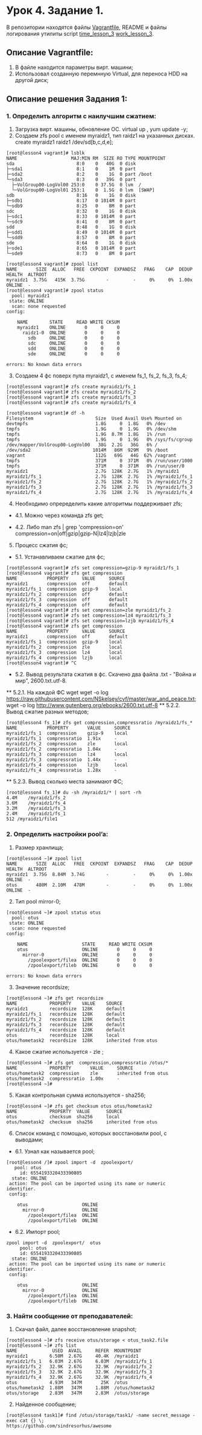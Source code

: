 # Урок 4. Задание 1.
В репозитории находятся файлы [Vagrantfile](Vagrantfile), README и файлы логирования утилиты script [time_lesson_3](time_lesson_3) [work_lesson_3](work_lesson_3).

## Описание Vagrantfile:
1. В файле находится параметры вирт. машини;
2. Использовал созданную перемнную Virtual, для переноса HDD на другой диск;

## Описание решения Задания 1:

### 1. Определить алгоритм с наилучшим сжатием:
1. Загрузка вирт. машины, обновление ОС. virtual up , yum update -y;
2. Создаем zfs pool с именем myraidz1, тип raidz1 на указанных дисках. create myraidz1 raidz1 /dev/sd[b,c,d,e];

```
[root@lesson4 vagrant]# lsblk
NAME                    MAJ:MIN RM  SIZE RO TYPE MOUNTPOINT
sda                       8:0    0   40G  0 disk 
├─sda1                    8:1    0    1M  0 part 
├─sda2                    8:2    0    1G  0 part /boot
└─sda3                    8:3    0   39G  0 part 
  ├─VolGroup00-LogVol00 253:0    0 37.5G  0 lvm  /
  └─VolGroup00-LogVol01 253:1    0  1.5G  0 lvm  [SWAP]
sdb                       8:16   0    1G  0 disk 
├─sdb1                    8:17   0 1014M  0 part 
└─sdb9                    8:25   0    8M  0 part 
sdc                       8:32   0    1G  0 disk 
├─sdc1                    8:33   0 1014M  0 part 
└─sdc9                    8:41   0    8M  0 part 
sdd                       8:48   0    1G  0 disk 
├─sdd1                    8:49   0 1014M  0 part 
└─sdd9                    8:57   0    8M  0 part 
sde                       8:64   0    1G  0 disk 
├─sde1                    8:65   0 1014M  0 part 
└─sde9                    8:73   0    8M  0 part 
```
```
[root@lesson4 vagrant]# zpool list
NAME       SIZE  ALLOC   FREE  CKPOINT  EXPANDSZ   FRAG    CAP  DEDUP    HEALTH  ALTROOT
myraidz1  3.75G   415K  3.75G        -         -     0%     0%  1.00x    ONLINE  -
[root@lesson4 vagrant]# zpool status
  pool: myraidz1
 state: ONLINE
  scan: none requested
config:

	NAME        STATE     READ WRITE CKSUM
	myraidz1    ONLINE       0     0     0
	  raidz1-0  ONLINE       0     0     0
	    sdb     ONLINE       0     0     0
	    sdc     ONLINE       0     0     0
	    sdd     ONLINE       0     0     0
	    sde     ONLINE       0     0     0

errors: No known data errors

```
3. Создаем 4 фс поверх пула myraidz1, с именем fs_1, fs_2, fs_3, fs_4;

```
[root@lesson4 vagrant]# zfs create myraidz1/fs_1
[root@lesson4 vagrant]# zfs create myraidz1/fs_2
[root@lesson4 vagrant]# zfs create myraidz1/fs_3
[root@lesson4 vagrant]# zfs create myraidz1/fs_4
```
```
[root@lesson4 vagrant]# df -h
Filesystem                       Size  Used Avail Use% Mounted on
devtmpfs                         1.8G     0  1.8G   0% /dev
tmpfs                            1.9G     0  1.9G   0% /dev/shm
tmpfs                            1.9G  8.7M  1.8G   1% /run
tmpfs                            1.9G     0  1.9G   0% /sys/fs/cgroup
/dev/mapper/VolGroup00-LogVol00   38G  2.2G   36G   6% /
/dev/sda2                       1014M   86M  929M   9% /boot
vagrant                          112G   69G   44G  62% /vagrant
tmpfs                            371M     0  371M   0% /run/user/1000
tmpfs                            371M     0  371M   0% /run/user/0
myraidz1                         2.7G  128K  2.7G   1% /myraidz1
myraidz1/fs_1                    2.7G  128K  2.7G   1% /myraidz1/fs_1
myraidz1/fs_2                    2.7G  128K  2.7G   1% /myraidz1/fs_2
myraidz1/fs_3                    2.7G  128K  2.7G   1% /myraidz1/fs_3
myraidz1/fs_4                    2.7G  128K  2.7G   1% /myraidz1/fs_4

```
4. Необходимо опреределить какие алгоритмы поддерживает zfs;

* 4.1. Можно через команда zfs get;

* 4.2. Либо man zfs | grep 'compression=on'
compression=on|off|gzip|gzip-N|lz4|lzjb|zle

5. Процесс сжатия фс;
 
* 5.1. Устанавливаем сжатие для фс;
 
```
[root@lesson4 vagrant]# zfs set compression=gzip-9 myraidz1/fs_1
[root@lesson4 vagrant]# zfs get compression
NAME           PROPERTY     VALUE     SOURCE
myraidz1       compression  off       default
myraidz1/fs_1  compression  gzip-9    local
myraidz1/fs_2  compression  off       default
myraidz1/fs_3  compression  off       default
myraidz1/fs_4  compression  off       default
[root@lesson4 vagrant]# zfs set compression=zle myraidz1/fs_2
[root@lesson4 vagrant]# zfs set compression=lz4 myraidz1/fs_3
[root@lesson4 vagrant]# zfs set compression=lzjb myraidz1/fs_4
[root@lesson4 vagrant]# zfs get compression
NAME           PROPERTY     VALUE     SOURCE
myraidz1       compression  off       default
myraidz1/fs_1  compression  gzip-9    local
myraidz1/fs_2  compression  zle       local
myraidz1/fs_3  compression  lz4       local
myraidz1/fs_4  compression  lzjb      local
[root@lesson4 vagrant]# ^C
```

* 5.2. Вывод результата сжатия в фс. Скачено два файла .txt - "Война и мир", 2600.txt.utf-8. 

** 5.2.1. На каждой ФС wget wget -o log https://raw.githubusercontent.com/NSkelsey/cvf/master/war_and_peace.txt; wget -o log http://www.gutenberg.org/ebooks/2600.txt.utf-8 
** 5.2.2. Вывод сжатие разных методов;

```
[root@lesson4 fs_1]# zfs get compression,compressratio /myraidz1/fs_*
NAME           PROPERTY       VALUE     SOURCE
myraidz1/fs_1  compression    gzip-9    local
myraidz1/fs_1  compressratio  1.91x     -
myraidz1/fs_2  compression    zle       local
myraidz1/fs_2  compressratio  1.04x     -
myraidz1/fs_3  compression    lz4       local
myraidz1/fs_3  compressratio  1.44x     -
myraidz1/fs_4  compression    lzjb      local
myraidz1/fs_4  compressratio  1.28x     -

```
** 5.2.3. Вывод сколько места занимают ФС;

```
[root@lesson4 fs_1]# du -sh /myraidz1/* | sort -rh 
4.4M	/myraidz1/fs_2
3.6M	/myraidz1/fs_4
3.2M	/myraidz1/fs_3
2.4M	/myraidz1/fs_1
512	/myraidz1/file1
```

### 2. Определить настройки pool’a:
1. Размер хранлища;

```
[root@lesson4 ~]# zpool list
NAME       SIZE  ALLOC   FREE  CKPOINT  EXPANDSZ   FRAG    CAP  DEDUP    HEALTH  ALTROOT
myraidz1  3.75G  8.84M  3.74G        -         -     0%     0%  1.00x    ONLINE  -
otus       480M  2.10M   478M        -         -     0%     0%  1.00x    ONLINE  -

```

2. Тип pool mirror-0;

```
[root@lesson4 ~]# zpool status otus
  pool: otus
 state: ONLINE
  scan: none requested
config:

	NAME                    STATE     READ WRITE CKSUM
	otus                    ONLINE       0     0     0
	  mirror-0              ONLINE       0     0     0
	    /zpoolexport/filea  ONLINE       0     0     0
	    /zpoolexport/fileb  ONLINE       0     0     0

errors: No known data errors

```

3. Значение recordsize;

```
[root@lesson4 ~]# zfs get recordsize 
NAME            PROPERTY    VALUE    SOURCE
myraidz1        recordsize  128K     default
myraidz1/fs_1   recordsize  128K     default
myraidz1/fs_2   recordsize  128K     default
myraidz1/fs_3   recordsize  128K     default
myraidz1/fs_4   recordsize  128K     default
otus            recordsize  128K     local
otus/hometask2  recordsize  128K     inherited from otus
```

4. Какое сжатие используется - zle ;

```
[root@lesson4 ~]# zfs get  compression,compressratio /otus/*
NAME            PROPERTY       VALUE     SOURCE
otus/hometask2  compression    zle       inherited from otus
otus/hometask2  compressratio  1.00x     -
[root@lesson4 ~]# 

``` 

5. Какая контрольная сумма используется - sha256;

```
[root@lesson4 ~]# zfs get checksum otus otus/hometask2
NAME            PROPERTY  VALUE      SOURCE
otus            checksum  sha256     local
otus/hometask2  checksum  sha256     inherited from otus
```

6. Список команд с помощью, которых восстановили pool, с выводами;

* 6.1. Узнал как называется pool;
``` 
[root@lesson4 /]# zpool import -d  zpoolexport/ 
   pool: otus
     id: 6554193320433390805
  state: ONLINE
 action: The pool can be imported using its name or numeric identifier.
 config:

	otus                    ONLINE
	  mirror-0              ONLINE
	    /zpoolexport/filea  ONLINE
	    /zpoolexport/fileb  ONLINE
```

* 6.2. Импорт pool;

```
zpool import -d  zpoolexport/  otus   
     pool: otus
     id: 6554193320433390805
  state: ONLINE
 action: The pool can be imported using its name or numeric identifier.
 config:

	otus                    ONLINE
	  mirror-0              ONLINE
	    /zpoolexport/filea  ONLINE
	    /zpoolexport/fileb  ONLINE
```

### 3. Найти сообщение от преподавателей:
1. Скачал файл, далее восстановление snapshot;

```
[root@lesson4 ~]# zfs receive otus/storage < otus_task2.file
[root@lesson4 ~]# zfs list
NAME             USED  AVAIL     REFER  MOUNTPOINT
myraidz1        6.50M  2.67G     40.4K  /myraidz1
myraidz1/fs_1   6.03M  2.67G     6.03M  /myraidz1/fs_1
myraidz1/fs_2   32.9K  2.67G     32.9K  /myraidz1/fs_2
myraidz1/fs_3   32.9K  2.67G     32.9K  /myraidz1/fs_3
myraidz1/fs_4   32.9K  2.67G     32.9K  /myraidz1/fs_4
otus            4.93M   347M       25K  /otus
otus/hometask2  1.88M   347M     1.88M  /otus/hometask2
otus/storage    2.83M   347M     2.83M  /otus/storage

```

2. Найденное сообщение;

```
[root@lesson4 task1]# find /otus/storage/task1/ -name secret_message -exec cat {} \;
https://github.com/sindresorhus/awesome
``` 
